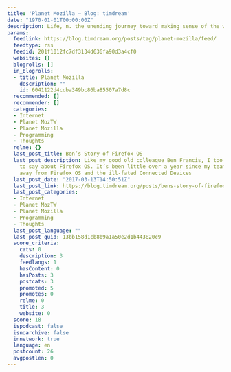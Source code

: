 ```yaml
---
title: 'Planet Mozilla – Blog: timdream'
date: "1970-01-01T00:00:00Z"
description: Life, n. the unending journey toward making sense of the world.
params:
  feedlink: https://blog.timdream.org/posts/tag/planet-mozilla/feed/
  feedtype: rss
  feedid: 201f1012fc7df3134d636fa90d3a4cf0
  websites: {}
  blogrolls: []
  in_blogrolls:
  - title: Planet Mozilla
    description: ""
    id: 6041122d4cdba349bc86ba85507a7d8c
  recommended: []
  recommender: []
  categories:
  - Internet
  - Planet MozTW
  - Planet Mozilla
  - Programming
  - Thoughts
  relme: {}
  last_post_title: Ben’s Story of Firefox OS
  last_post_description: Like my good old colleague Ben Francis, I too have a lot
    to say about Firefox OS. It’s been little over a year since my team and I moved
    away from Firefox OS and the ill-fated Connected Devices
  last_post_date: "2017-03-13T14:50:51Z"
  last_post_link: https://blog.timdream.org/posts/bens-story-of-firefox-os/
  last_post_categories:
  - Internet
  - Planet MozTW
  - Planet Mozilla
  - Programming
  - Thoughts
  last_post_language: ""
  last_post_guid: 13bb158d1cb8b9a1a50e2d1b443820c9
  score_criteria:
    cats: 0
    description: 3
    feedlangs: 1
    hasContent: 0
    hasPosts: 3
    postcats: 3
    promoted: 5
    promotes: 0
    relme: 0
    title: 3
    website: 0
  score: 18
  ispodcast: false
  isnoarchive: false
  innetwork: true
  language: en
  postcount: 26
  avgpostlen: 0
---
```

